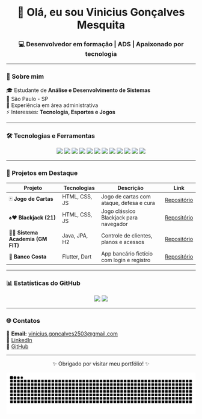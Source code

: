 <h1 align="center">👋 Olá, eu sou Vinicius Gonçalves Mesquita</h1>
<h3 align="center">💻 Desenvolvedor em formação | ADS | Apaixonado por tecnologia</h3>

---

### 🚀 Sobre mim
🎓 Estudante de **Análise e Desenvolvimento de Sistemas**  
📍 São Paulo - SP  
💼 Experiência em área administrativa  
⚡ Interesses: **Tecnologia, Esportes e Jogos**

---

### 🛠️ Tecnologias e Ferramentas

<p align="center">
  <img src="https://img.shields.io/badge/Java-ED8B00?style=for-the-badge&logo=java&logoColor=white"/>
  <img src="https://img.shields.io/badge/Python-3776AB?style=for-the-badge&logo=python&logoColor=white"/>
  <img src="https://img.shields.io/badge/JavaScript-F7DF1E?style=for-the-badge&logo=javascript&logoColor=black"/>
  <img src="https://img.shields.io/badge/Flutter-02569B?style=for-the-badge&logo=flutter&logoColor=white"/>
  <img src="https://img.shields.io/badge/HTML5-E34F26?style=for-the-badge&logo=html5&logoColor=white"/>
  <img src="https://img.shields.io/badge/CSS3-1572B6?style=for-the-badge&logo=css3&logoColor=white"/>
  <img src="https://img.shields.io/badge/MySQL-4479A1?style=for-the-badge&logo=mysql&logoColor=white"/>
  <img src="https://img.shields.io/badge/PostgreSQL-336791?style=for-the-badge&logo=postgresql&logoColor=white"/>
  <img src="https://img.shields.io/badge/Git-F05032?style=for-the-badge&logo=git&logoColor=white"/>
  <img src="https://img.shields.io/badge/GitHub-100000?style=for-the-badge&logo=github&logoColor=white"/>
  <img src="https://img.shields.io/badge/VS%20Code-0078D4?style=for-the-badge&logo=visual-studio-code&logoColor=white"/>
  <img src="https://img.shields.io/badge/Android%20Studio-3DDC84?style=for-the-badge&logo=android-studio&logoColor=white"/>
</p>

---

### 📌 Projetos em Destaque

| Projeto | Tecnologias | Descrição | Link |
|--------|-------------|-----------|------|
| 🃏 **Jogo de Cartas** | HTML, CSS, JS | Jogo de cartas com ataque, defesa e cura | [Repositório](https://github.com/Vini-ZL/jogo-cartas) |
| ♠️♥️ **Blackjack (21)** | HTML, CSS, JS | Jogo clássico Blackjack para navegador | [Repositório](https://github.com/Vini-ZL/blackjack) |
| 🏋️‍♂️ **Sistema Academia (GM FIT)** | Java, JPA, H2 | Controle de clientes, planos e acessos | [Repositório](https://github.com/Vini-ZL/academia) |
| 🏦 **Banco Costa** | Flutter, Dart | App bancário fictício com login e registro | [Repositório](https://github.com/Vini-ZL/banco_costa) |

---

### 📊 Estatísticas do GitHub
<p align="center">
  <img src="https://github-readme-stats.vercel.app/api?username=Vini-ZL&show_icons=true&theme=tokyonight" height="150"/>
  <img src="https://github-readme-stats.vercel.app/api/top-langs/?username=Vini-ZL&layout=compact&theme=tokyonight" height="150"/>
</p>

---

### 🌐 Contatos
📧 **Email:** vinicius.goncalves2503@gmail.com  
🔗 [LinkedIn](https://www.linkedin.com/in/vinicius-gon%C3%A7alves-137182380/)  
🔗 [GitHub](https://github.com/Vini-ZL)

---

<p align="center">
✨ Obrigado por visitar meu portfólio! ✨  
</p>

<!-- Cobra dos commits -->
<picture>
  <source media="(prefers-color-scheme: dark)" srcset="https://raw.githubusercontent.com/Vini-ZL/Vini-ZL/output/snake-dark.svg" />
  <source media="(prefers-color-scheme: light)" srcset="https://raw.githubusercontent.com/Vini-ZL/Vini-ZL/output/snake-light.svg" />
  <img alt="snake eating my contributions" src="https://raw.githubusercontent.com/Vini-ZL/Vini-ZL/output/snake-light.svg" />
</picture>
